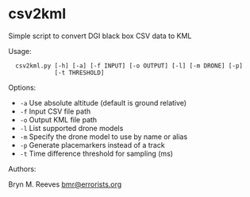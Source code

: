 # csv2kml

Simple script to convert DGI black box CSV data to KML

Usage:
```
  csv2kml.py [-h] [-a] [-f INPUT] [-o OUTPUT] [-l] [-m DRONE] [-p]
             [-t THRESHOLD]
```
Options:

  * `-a` Use absolute altitude (default is ground relative)
  * `-f` Input CSV file path
  * `-o` Output KML file path
  * `-l` List supported drone models
  * `-m` Specify the drone model to use by name or alias
  * `-p` Generate placemarkers instead of a track
  * `-t` Time difference threshold for sampling (ms)

Authors:

  Bryn M. Reeves <bmr@errorists.org>

